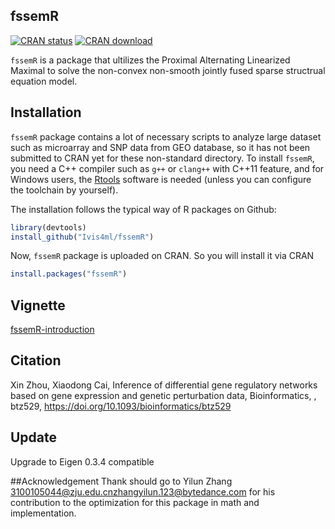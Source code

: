 ## fssemR
[![CRAN status](https://www.r-pkg.org/badges/version/fssemR)](https://cran.r-project.org/package=fssemR)
[![CRAN download](https://cranlogs.r-pkg.org/badges/fssemR)](https://cranlogs.r-pkg.org/badges/fssemR)


`fssemR` is a package that ultilizes the Proximal Alternating Linearized Maximal to solve the 
non-convex non-smooth jointly fused sparse structrual equation model. 

## Installation

`fssemR` package contains a lot of necessary scripts to analyze large dataset such as microarray and SNP data
from GEO database, so it has not been submitted to CRAN yet for these non-standard directory.
To install `fssemR`, you need a C++ compiler such as `g++` or `clang++` with C++11 feature,
and for Windows users, the [Rtools](https://cran.r-project.org/bin/windows/Rtools/index.html)
software is needed (unless you can configure the toolchain by yourself).

The installation follows the typical way of R packages on Github:

```r
library(devtools)
install_github("Ivis4ml/fssemR")
```

Now, `fssemR` package is uploaded on CRAN. So you will install it via CRAN 

```r
install.packages("fssemR")
```

## Vignette
[fssemR-introduction](https://github.com/Ivis4ml/fssemR/blob/master/inst/doc/fssemR.pdf)

## Citation
Xin Zhou, Xiaodong Cai, Inference of differential gene regulatory networks based on gene expression and genetic perturbation data, Bioinformatics, , btz529, https://doi.org/10.1093/bioinformatics/btz529

## Update
Upgrade to Eigen 0.3.4 compatible

##Acknowledgement
Thank should go to Yilun Zhang <3100105044@zju.edu.cn><zhangyilun.123@bytedance.com> for his contribution to the optimization for this package in math and implementation.